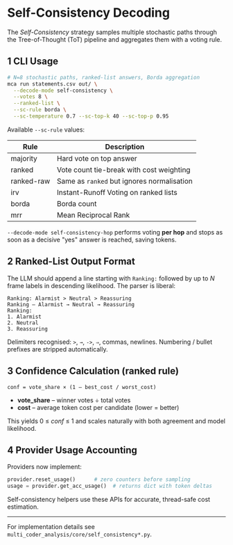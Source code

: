 # Self-Consistency Decoding

The *Self-Consistency* strategy samples multiple stochastic paths through the
Tree-of-Thought (ToT) pipeline and aggregates them with a voting rule.

## 1  CLI Usage

```bash
# N=8 stochastic paths, ranked-list answers, Borda aggregation
mca run statements.csv out/ \
  --decode-mode self-consistency \
  --votes 8 \
  --ranked-list \
  --sc-rule borda \
  --sc-temperature 0.7 --sc-top-k 40 --sc-top-p 0.95
```

Available `--sc-rule` values:

| Rule      | Description                               |
|-----------|-------------------------------------------|
| majority  | Hard vote on top answer                   |
| ranked    | Vote count tie-break with cost weighting  |
| ranked-raw| Same as `ranked` but ignores normalisation|
| irv       | Instant-Runoff Voting on ranked lists     |
| borda     | Borda count                                |
| mrr       | Mean Reciprocal Rank                       |

`--decode-mode self-consistency-hop` performs voting **per hop** and stops as
soon as a decisive "yes" answer is reached, saving tokens.

## 2  Ranked-List Output Format

The LLM should append a line starting with `Ranking:` followed by up to *N*
frame labels in descending likelihood.  The parser is liberal:

```
Ranking: Alarmist > Neutral > Reassuring
Ranking – Alarmist → Neutral → Reassuring
Ranking:
1. Alarmist
2. Neutral
3. Reassuring
```

Delimiters recognised: `>`, `→`, `->`, `⇒`, commas, newlines.
Numbering / bullet prefixes are stripped automatically.

## 3  Confidence Calculation (ranked rule)

```
conf = vote_share × (1 – best_cost / worst_cost)
```

* **vote_share** – winner votes ÷ total votes
* **cost**       – average token cost per candidate (lower = better)

This yields 0 ≤ *conf* ≤ 1 and scales naturally with both agreement and model
likelihood.

## 4  Provider Usage Accounting

Providers now implement:

```python
provider.reset_usage()      # zero counters before sampling
usage = provider.get_acc_usage()  # returns dict with token deltas
```

Self-consistency helpers use these APIs for accurate, thread-safe cost
estimation.

---

For implementation details see `multi_coder_analysis/core/self_consistency*.py`. 